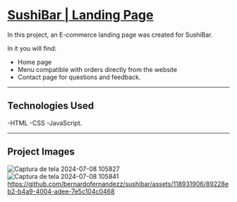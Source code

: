 <h1 color="white"><a href="https://bernardofernandezz.github.io/sushibar/" target="_blank">SushiBar | Landing Page</a></h1>

In this project, an E-commerce landing page was created for SushiBar.

In it you will find:
- Home page
- Menu compatible with orders directly from the website
- Contact page for questions and feedback.
-------------------------------------------------- -------------
<h2>Technologies Used</h2>
-HTML
-CSS
-JavaScript.

---------------------------------------------------------------
<h2>Project Images</h2>

![Captura de tela 2024-07-08 105827](https://github.com/bernardofernandezz/sushibar/assets/118931906/ec17c832-a0d0-4a39-8d9f-9adcd78f03db)
![Captura de tela 2024-07-08 105841](https://github.com/bernardofernandezz/sushibar/assets/118931906/45dd8c50-245c-41f8-8706-2adbf4f70177)
https://github.com/bernardofernandezz/sushibar/assets/118931906/89228eb2-b4a9-4004-adee-7e5c104c0468

